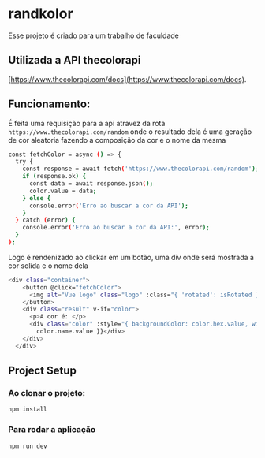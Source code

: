 # randkolor

Esse projeto é criado para um trabalho de faculdade

## Utilizada a API thecolorapi

[https://www.thecolorapi.com/docs](https://www.thecolorapi.com/docs).

## Funcionamento:

É feita uma requisição para a api atravez da rota `https://www.thecolorapi.com/random` 
onde o resultado dela é uma geração de cor aleatoria fazendo a composição da cor e o nome da mesma

```sh
const fetchColor = async () => {
  try {
    const response = await fetch('https://www.thecolorapi.com/random');
    if (response.ok) {
      const data = await response.json();
      color.value = data;
    } else {
      console.error('Erro ao buscar a cor da API');
    }
  } catch (error) {
    console.error('Erro ao buscar a cor da API:', error);
  }
};
```

Logo é rendenizado ao clickar em um botão, uma div onde será mostrada a cor solida 
e o nome dela 

```sh
<div class="container">
    <button @click="fetchColor">
      <img alt="Vue logo" class="logo" :class="{ 'rotated': isRotated }" src="@/assets/logo.png" width="50" height="50" />
    </button>
    <div class="result" v-if="color">
      <p>A cor é: </p>
      <div class="color" :style="{ backgroundColor: color.hex.value, width: '400px', height: '400px', }">{{
        color.name.value }}</div>
    </div>
  </div>
```
## Project Setup

### Ao clonar o projeto:

```sh
npm install
```

### Para rodar a aplicação

```sh
npm run dev
```

